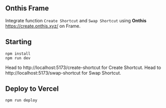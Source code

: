 ##  Onthis Frame

Integrate function `Create Shortcut` and `Swap Shortcut` using **Onthis** https://create.onthis.xyz/ on Frame.

## Starting

```
npm install
npm run dev
```

Head to http://localhost:5173/create-shortcut for Create Shortcut.
Head to http://localhost:5173/swap-shortcut for Swap Shortcut.

## Deploy to Vercel

```
npm run deploy
```